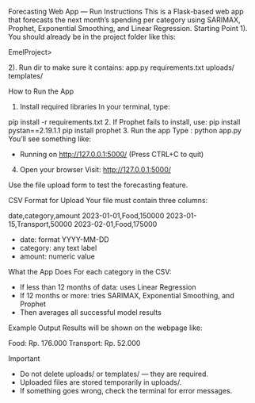Forecasting Web App — Run Instructions
This is a Flask-based web app that forecasts the next month’s spending per category using SARIMAX, Prophet, Exponential Smoothing, and Linear Regression.
Starting Point
1). You should already be in the project folder like this:

EmelProject>

2). Run dir to make sure it contains:
app.py
requirements.txt
uploads/
templates/

How to Run the App
1. Install required libraries
In your terminal, type:

pip install -r requirements.txt
2. If Prophet fails to install, use:
pip install pystan==2.19.1.1
pip install prophet
3. Run the app
	Type : 
python app.py
You’ll see something like:
* Running on http://127.0.0.1:5000/ (Press CTRL+C to quit)




4. Open your browser
Visit:
http://127.0.0.1:5000/

Use the file upload form to test the forecasting feature.

CSV Format for Upload
Your file must contain three columns:

date,category,amount
2023-01-01,Food,150000
2023-01-15,Transport,50000
2023-02-01,Food,175000

- date: format YYYY-MM-DD
- category: any text label
- amount: numeric value

What the App Does
For each category in the CSV:

- If less than 12 months of data: uses Linear Regression
- If 12 months or more: tries SARIMAX, Exponential Smoothing, and Prophet
- Then averages all successful model results

Example Output
Results will be shown on the webpage like:

Food: Rp. 176.000
Transport: Rp. 52.000

Important
- Do not delete uploads/ or templates/ — they are required.
- Uploaded files are stored temporarily in uploads/.
- If something goes wrong, check the terminal for error messages.

